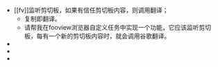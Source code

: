 - [[fv]]监听剪切板，如果有信任剪切板内容，则调用翻译；
	- 复制即翻译。
	- 请帮我在fooview浏览器自定义任务中实现一个功能，它应该监听剪切板，每有一个新的剪切板内容时，就会调用谷歌翻译。
-
-
-
